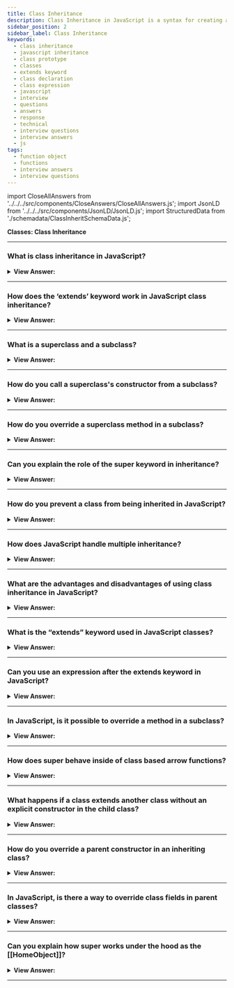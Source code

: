 ```yaml
---
title: Class Inheritance
description: Class Inheritance in JavaScript is a syntax for creating a class in JavaScript. What is the extends keyword used in JavaScript classes? Interview Questions
sidebar_position: 2
sidebar_label: Class Inheritance
keywords:
  - class inheritance
  - javascript inheritance
  - class prototype
  - classes
  - extends keyword
  - class declaration
  - class expression
  - javascript
  - interview
  - questions
  - answers
  - response
  - technical
  - interview questions
  - interview answers
  - js
tags:
  - function object
  - functions
  - interview answers
  - interview questions
---
```


import CloseAllAnswers from '../../../src/components/CloseAnswers/CloseAllAnswers.js';
import JsonLD from '../../../src/components/JsonLD/JsonLD.js';
import StructuredData from './schemadata/ClassInheritSchemaData.js';

<JsonLD data={StructuredData} />

<head>
  <title>Class Inheritance | Frontend Phone Interview Questions</title>
</head>

**Classes: Class Inheritance**

<CloseAllAnswers />

---

### What is class inheritance in JavaScript?

<details>
  <summary><strong>View Answer:</strong></summary>
  <div>
  <div><strong>Interview Response:</strong> Class inheritance in JavaScript allows a subclass to inherit properties and methods from a parent class, enabling code reuse and reducing redundancy.
  </div><br />
  <div><strong className="codeExample">Code Example:</strong><br /><br />

  <div></div>

```js
class Animal {
  constructor(name) {
    this.name = name;
  }
  
  speak() {
    console.log(`${this.name} makes a sound.`);
  }
}

class Dog extends Animal {
  constructor(name, breed) {
    super(name);
    this.breed = breed;
  }
  
  speak() {
    console.log(`${this.name} barks!`);
  }
  
  fetch() {
    console.log(`${this.name} fetches the ball.`);
  }
}

const myDog = new Dog("Buddy", "Golden Retriever");
myDog.speak(); // Output: "Buddy barks!"
myDog.fetch(); // Output: "Buddy fetches the ball."
```

  </div>
  </div>
</details>

---

### How does the ‘extends’ keyword work in JavaScript class inheritance?

<details>
  <summary><strong>View Answer:</strong></summary>
  <div>
  <div><strong>Interview Response:</strong> The "extends" keyword in JavaScript class inheritance creates a subclass that inherits properties and methods from a parent class, and can also define new properties and methods.
  </div>
  </div>
</details>

---

### What is a superclass and a subclass?

<details>
  <summary><strong>View Answer:</strong></summary>
  <div>
  <div><strong>Interview Response:</strong> A superclass is a class that is inherited from by other classes, while a subclass is a class that inherits properties and methods from a superclass.
  </div>
  </div>
</details>

---

### How do you call a superclass's constructor from a subclass?

<details>
  <summary><strong>View Answer:</strong></summary>
  <div>
  <div><strong>Interview Response:</strong> To call a superclass's constructor from a subclass in JavaScript, use the "super()" method within the subclass's constructor, passing any necessary arguments.
  </div><br />
  <div><strong className="codeExample">Code Example:</strong><br /><br />

  <div></div>

```js
class Animal {
  constructor(name) {
    this.name = name;
  }
}

class Dog extends Animal {
  constructor(name, breed) {
    super(name); // Call superclass's constructor
    this.breed = breed;
  }
}

const myDog = new Dog("Buddy", "Golden Retriever");
console.log(myDog.name); // Output: "Buddy"
```

  </div>
  </div>
</details>

---

### How do you override a superclass method in a subclass?

<details>
  <summary><strong>View Answer:</strong></summary>
  <div>
  <div><strong>Interview Response:</strong> To override a superclass method in a subclass in JavaScript, define a new method with the same name in the subclass, which will replace the superclass method.
  </div><br />
  <div><strong className="codeExample">Code Example:</strong><br /><br />

  <div></div>

```js
class Animal {
  speak() {
    console.log("Animal makes a sound.");
  }
}

class Dog extends Animal {
  speak() {               // overriding Animal Class
    console.log("Dog barks!");
  }
}

const myDog = new Dog();
myDog.speak(); // Output: "Dog barks!"
```

  </div>
  </div>
</details>

---

### Can you explain the role of the super keyword in inheritance?

<details>
  <summary><strong>View Answer:</strong></summary>
  <div>
  <div><strong>Interview Response:</strong> The "super" keyword in JavaScript refers to the parent class and is used to call the parent's constructor or methods from a subclass.
  </div>
  </div>
</details>

---

### How do you prevent a class from being inherited in JavaScript?

<details>
  <summary><strong>View Answer:</strong></summary>
  <div>
  <div><strong>Interview Response:</strong> To prevent a class from being inherited in JavaScript, create a private constructor using a Symbol and throw an error if the constructor is invoked by a subclass during inheritance.
  </div><br />
  <div><strong className="codeExample">Code Example:</strong><br /><br />

  <div></div>

Explicit Prevention using Symbol():

```js
const FinalClassSymbol = Symbol('FinalClass');

class FinalClass {
    constructor() {
        if (this[FinalClassSymbol] !== FinalClassSymbol) {
            throw new Error('This class cannot be extended');
        }
        // The rest of your constructor code goes here...
    }
}

class ChildClass extends FinalClass {
    constructor() {
        super();
        this[FinalClassSymbol] = FinalClassSymbol;
    }
}

try {
    const child = new ChildClass();
} catch (e) {
    console.error(e.message);
}

```

  </div>
  </div>
</details>

---

### How does JavaScript handle multiple inheritance?

<details>
  <summary><strong>View Answer:</strong></summary>
  <div>
  <div><strong>Interview Response:</strong> JavaScript doesn't support multiple inheritance directly. However, you can achieve similar functionality using mixins, where you can extend and combine properties and methods from multiple objects.
  </div><br />
  <div><strong className="codeExample">Here's a simple example of a mixin:</strong><br /><br />

  <div></div>

```js
let mixin = {
    sayHi() {
        console.log(`Hello ${this.name}`);
    },
    sayBye() {
        console.log(`Bye ${this.name}`);
    },
};

class User {
    constructor(name) {
        this.name = name;
    }
}

// copy the methods
Object.assign(User.prototype, mixin);

// now User can say hi and bye
let user = new User("John");
user.sayHi(); // Hello John
user.sayBye(); // Bye John
```

  </div>
  </div>
</details>

---

### What are the advantages and disadvantages of using class inheritance in JavaScript?

<details>
  <summary><strong>View Answer:</strong></summary>
  <div>
  <div><strong>Interview Response:</strong> Advantages include code reusability, well-structured, easier maintenance, and encapsulation. Disadvantages include tight coupling, the potential for complexity, inflexibility, unintended side effects, and difficulty managing multiple inheritances (requires mixins).
  </div>
  </div>
</details>

---

### What is the “extends” keyword used in JavaScript classes?

<details>
  <summary><strong>View Answer:</strong></summary>
  <div>
  <div><strong>Interview Response:</strong> The extends keyword is used in class declarations or class expressions to create a class of a child of another class. We can use the "extends" keyword for subclassing bespoke classes and built-in objects such as the Date object and methods that return a class.
</div><br />
  <div><strong className="codeExample">Code Example:</strong><br /><br />

<strong>Syntax: </strong> class ChildClass extends ParentClass &#123;...&#125;<br /><br />

  <div></div>

```js
class Animal {
  constructor(name) {
    this.name = name;
  }

  speak() {
    console.log(`${this.name} makes a noise.`);
  }
}

class Dog extends Animal {
  constructor(name) {
    super(name); // call the super class constructor and pass in the name parameter
  }

  speak() {
    console.log(`${this.name} barks.`);
  }
}

let d = new Dog('Mitzie');

d.speak(); // Mitzie barks.
```

  </div>
  </div>
</details>

---

### Can you use an expression after the extends keyword in JavaScript?

<details>
  <summary><strong>View Answer:</strong></summary>
  <div>
  <div><strong>Interview Response:</strong> Yes, you can use an expression after the extends keyword in JavaScript. The expression must evaluate to a class or a constructor function, which will be used as the parent class.
</div><br />
  <div><strong className="codeExample">Code Example:</strong><br /><br />

  <div></div>

```js
function f(phrase) {
  return class {
    sayHi() {
      alert(phrase);
    }
  };
}

class User extends f('Hello') {}

new User().sayHi(); // Hello
```

  </div>
  </div>
</details>

---

### In JavaScript, is it possible to override a method in a subclass?

<details>
  <summary><strong>View Answer:</strong></summary>
  <div>
  <div><strong>Interview Response:</strong> Yes, in JavaScript, we can override a method in a subclass by redefining the method with the same name in the subclass. Use the ‘super’ keyword to call the parent class's method if needed.</div><br />
  <div><strong className="codeExample">Code Example:</strong><br /><br />

  <div></div>

```js
class Animal {
  constructor(name) {
    this.speed = 0;
    this.name = name;
  }

  run(speed) {
    this.speed = speed;
    alert(`${this.name} runs with speed ${this.speed}.`);
  }

  stop() {
    this.speed = 0;
    alert(`${this.name} stands still.`);
  }
}

class Rabbit extends Animal {
  hide() {
    alert(`${this.name} hides!`);
  }

  stop() {
    super.stop(); // call parent stop method
    this.hide(); // and then the hide method
  }
}

let rabbit = new Rabbit('White Rabbit');

rabbit.run(5); // White Rabbit runs with speed 5.
rabbit.stop(); // White Rabbit stands still. White Rabbit hides!
```

  </div>
  </div>
</details>

---

### How does super behave inside of class based arrow functions?

<details>
  <summary><strong>View Answer:</strong></summary>
  <div>
  <div><strong>Interview Response:</strong> In classes, the super keyword isn't available inside arrow functions. This is because arrow functions don't have their own this context, and super is closely related to this. You should use super inside traditional class methods.
</div><br />
  <div><strong className="codeExample">Code Example:</strong><br /><br />

  <div></div>

```javascript
class Parent {
  greet() {
    return "Hello from Parent";
  }
}

class Child extends Parent {
  greet() {
    let arrowFunc = () => {
      console.log(super.greet()); // Accesses parent's greet method
    };
    arrowFunc();
  }
}

let child = new Child();
child.greet(); // Output: "Hello from Parent"
```

In this example, the `Child` class extends the `Parent` class. Inside the `greet` method of `Child`, we define an arrow function `arrowFunc` that accesses `super.greet()` to call the `greet` method of the parent class. The output will be "Hello from Parent" as it successfully accesses the parent's `greet` method using `super`.

  </div>
  </div>
</details>

---

### What happens if a class extends another class without an explicit constructor in the child class?

<details>
  <summary><strong>View Answer:</strong></summary>
  <div>
  <div><strong>Interview Response:</strong> If a class extends another class without an explicit constructor in the child class, JavaScript automatically adds a default constructor that calls the parent class's constructor with the super keyword.
</div><br />
  <div><strong>Technical Response:</strong> According to the specification, if a class extends another class and has no constructor, then the parent class constructor is generated in the child class, passing the child all the arguments in the parent. This behavior happens if we do not write a constructor of our own.
</div><br />
  <div><strong className="codeExample">Code Example:</strong><br /><br />

  <div></div>

```js
class Rabbit extends Animal {
  // generated for extending classes without their own constructors
  constructor(...args) {
    super(...args);
  }
}
```

  </div>
  </div>
</details>

---

### How do you override a parent constructor in an inheriting class?

<details>
  <summary><strong>View Answer:</strong></summary>
  <div>
  <div><strong>Interview Response:</strong> To override a parent constructor in an inheriting class, define a constructor in the child class with the same name, and use the super keyword to call the parent constructor with required arguments.</div><br />
  <div><strong>Technical Response:</strong> Inheriting classes must call super in their constructor before using this, or it results in an error. We use the super keyword to access and call functions on an object's parent. When used in a constructor, the super keyword appears alone, and we must use it before this keyword. The super keyword gets used to call functions on a parent object.
</div><br />
  <div><strong className="codeExample">Code Example:</strong><br /><br />

  <div></div>

```js
class Animal {
  constructor(name) {
    this.speed = 0;
    this.name = name;
  }

  // ...
}

class Rabbit extends Animal {
  constructor(name, earLength) {
    super(name);
    this.earLength = earLength;
  }
  // ...
}

// now fine
let rabbit = new Rabbit('White Rabbit', 10);
alert(rabbit.name); // White Rabbit
alert(rabbit.earLength); // 10
```

  </div>
  </div>
</details>

---

### In JavaScript, is there a way to override class fields in parent classes?

<details>
  <summary><strong>View Answer:</strong></summary>
  <div>
  <div><strong>Interview Response:</strong> In JavaScript, you can override class fields in parent classes by declaring fields with the same name in the child class. The child class field value will take precedence over the parent class field value.
</div><br />
  <div><strong>Technical Response:</strong> We can override not only methods but also class fields. The main thing to remember is that the parent constructor always uses its field value, not the overridden one. To fix issues with overriding class fields, we can create a method to display the information needed in the inheriting class.
</div><br />
  <div><strong className="codeExample">Code Example:</strong><br /><br />

  <div></div>

```js
class Parent {
  // this is a class field
  greeting = "Hello from Parent";
}

class Child extends Parent {
  // overriding class field in parent
  greeting = "Hello from Child";
}

let child = new Child();
console.log(child.greeting); // Output: "Hello from Child"
```

  </div>
  </div>
</details>

---

### Can you explain how super works under the hood as the [[HomeObject]]?

<details>
  <summary><strong>View Answer:</strong></summary>
  <div>
  <div><strong>Interview Response:</strong> In JavaScript, super relies on the internal [[HomeObject]] property, which is set to the class prototype where the method is defined. It helps to find and call the parent class's method or constructor.
</div><br />
  <div><strong>Technical Response:</strong> While one might expect Obj.method() to reach up and call into Obj.prototype.method, this is not the case. To find super.method(), the called function uses its home object, a value created when it was initially defined and one that does not get changed when the method gets reassigned. When a function gets specified as a class or object method, its [[HomeObject]] property becomes that object. Then super uses it to resolve the parent prototype and its methods.
</div><br />
  <div><strong className="codeExample">Code Example:</strong><br /><br />

  <div></div>

```js
let animal = {
  name: 'Animal',
  eat() {
    // animal.eat.[[HomeObject]] == animal
    alert(`${this.name} eats.`);
  },
};

let rabbit = {
  __proto__: animal,
  name: 'Rabbit',
  eat() {
    // rabbit.eat.[[HomeObject]] == rabbit
    super.eat();
  },
};

let longEar = {
  __proto__: rabbit,
  name: 'Long Ear',
  eat() {
    // longEar.eat.[[HomeObject]] == longEar
    super.eat();
  },
};

// works correctly
longEar.eat(); // Long Ear eats.
```

:::note
You should never call **proto** in your code. In this case, just call super.
:::

  </div>
  </div>
</details>

---
